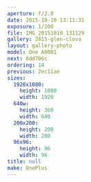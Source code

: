 ```yaml
---
aperture: f/2.0
date: 2015-10-10 13:11:31
exposure: 1/200
file: IMG_20151010_131129
gallery: 2015-glen-clova
layout: gallery-photo
model: One A0001
next: 6dd706c
ordering: 14
previous: 2ec11ae
sizes:
  1920x1080:
    height: 1080
    width: 1920
  640w:
    height: 360
    width: 640
  200x200:
    height: 200
    width: 200
  96x96:
    height: 96
    width: 96
title: null
make: OnePlus
---
```

